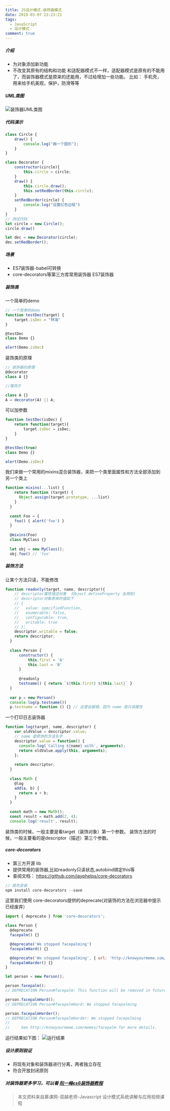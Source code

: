 ```yaml
---
title: JS设计模式-装饰器模式
date: 2019-03-07 23:23:21
tags: 
  - JavaScript
  - 设计模式
comment: true
---
```

##### 介绍
- 为对象添加新功能
- 不改变其原有的结构和功能
和适配器模式不一样，适配器模式是原有的不能用了，而装饰器模式是原来的还能用，不过给增加一些功能。
比如： 手机壳，用来给手机美观，保护，防滑等等
<!-- more -->
##### UML类图
![装饰器UML类图](https://upload-images.jianshu.io/upload_images/8878633-f22bb51e19571f66.png?imageMogr2/auto-orient/strip%7CimageView2/2/w/1240)

##### 代码演示
```javascript
class Circle {
    draw() {
        console.log("画一个圆形");
    }
}

class Decorator {
    constructor(circle){
        this.circle = circle;
    }
    draw() {
        this.circle.draw();
        this.setRedBorder(this.circle);
    }
    setRedBorder(circle) {
        console.log("设置红色边框")
    }
}
// 测试代码
let circle = new Circle();
circle.draw()

let dec = new Decorator(circle);
dec.setRedBorder();
```
##### 场景
- ES7装饰器-babel可转换
- core-decorators等第三方库常用装饰器
ES7装饰器
##### 装饰类
 一个简单的demo
```javascript
// 一个简单的demo
function testDec(target) {
    target.isDec = "林海"
}

@testDec
class Demo {}

alert(Demo.isDec)
```
装饰类的原理
```javascript
// 装饰器的原理
@decorator
class A {}

//等同于

class A {}
A = decorator(A) || A;
```
可以加参数
```javascript
function testDec(isDec) {
    return function(target){
        target.isDec = isDec;
    }
}

@testDec(true)
class Demo {}

alert(Demo.isDec)
```
我们来做一个常用的mixins混合装饰器，来把一个类里面属性和方法全部添加到另一个类上
```javascript
function mixins(...list) {
    return function (target) {
      Object.assign(target.prototype, ...list)
    }
  }
  
  const Foo = {
    foo() { alert('foo') }
  }
  
  @mixins(Foo)
  class MyClass {}
  
  let obj = new MyClass();
  obj.foo() // 'foo'
```
##### 装饰方法
让某个方法只读，不能修改
```javascript
function readonly(target, name, descriptor){
    // descriptor属性描述对象 （Object.defineProperty 会用到)
    // descriptor对象原来的值如下
    // {
    //   value: specifiedFunction,
    //   enumerable: false,
    //   configurable: true,
    //   writable: true
    // };
    descriptor.writable = false;
    return descriptor;
  }
  
  class Person {
      constructor() {
          this.first = 'A'
          this.last = 'B'
      }
  
      @readonly
      testname() { return `${this.first} ${this.last}` }
  }
  
  var p = new Person()
  console.log(p.testname())
  p.testname = function () {} // 这里会报错，因为 name 是只读属性
```
一个打印日志装饰器
```javascript
function log(target, name, descriptor) {
    var oldValue = descriptor.value;
    // name 是修饰的方法名字
    descriptor.value = function() {
      console.log(`Calling ${name} with`, arguments);
      return oldValue.apply(this, arguments);
    };
  
    return descriptor;
  }
  
  class Math {
    @log
    add(a, b) {
      return a + b;
    }
  }
  
  const math = new Math();
  const result = math.add(2, 4);
  console.log('result', result);
```
装饰类的时候，一般主要是看target（装饰对象）第一个参数。
装饰方法的时候，一般主要看的是descriptor（描述）第三个参数。
##### core-decorators 
- 第三方开源 lib
- 提供常用的装饰器,比如readonly只读状态,autobind绑定this等
- 查阅文档： https://github.com/jayphelps/core-decorators

```javascript
// 首先安装
npm install core-decorators --save
```
这里我们使用 core-decorators提供的deprecate(对装饰的方法在浏览器中提示已经废弃）

```javascript
import { deprecate } from 'core-decorators';

class Person {
  @deprecate
  facepalm() {}

  @deprecate('We stopped facepalming')
  facepalmHard() {}

  @deprecate('We stopped facepalming', { url: 'http://knowyourmeme.com/memes/facepalm' })
  facepalmHarder() {}
}

let person = new Person();

person.facepalm();
// DEPRECATION Person#facepalm: This function will be removed in future versions.

person.facepalmHard();
// DEPRECATION Person#facepalmHard: We stopped facepalming

person.facepalmHarder();
// DEPRECATION Person#facepalmHarder: We stopped facepalming
//
//     See http://knowyourmeme.com/memes/facepalm for more details.

```
运行结果如下图：
![运行结果](https://upload-images.jianshu.io/upload_images/8878633-48d0739e659f1151.png?imageMogr2/auto-orient/strip%7CimageView2/2/w/1240)
##### 设计原则验证
- 将现有对象和装饰器进行分离，两者独立存在
- 符合开放封闭原则

##### 对装饰器更多学习，可以看 [阮一峰es6装饰器教程](http://es6.ruanyifeng.com/#docs/decorator)

> 本文资料来自慕课网-双越老师-Javascript 设计模式系统讲解与应用视频课程